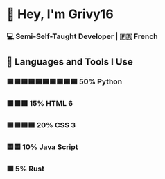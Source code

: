 # 👋 Hey, I'm Grivy16</h1>
### 💻 Semi-Self-Taught Developer | 🇫🇷 French</p>
## 🚀 Languages and Tools I Use</h2>

### 🟦🟦🟦🟦🟦🟦🟦🟦🟦🟦 50% Python
### 🟧​🟧​🟧​ 15% HTML 6
### 🟪​🟪​🟪​🟪 20% CSS 3
### 🟨🟨​ 10% Java Script
### 🟩​ 5% Rust
